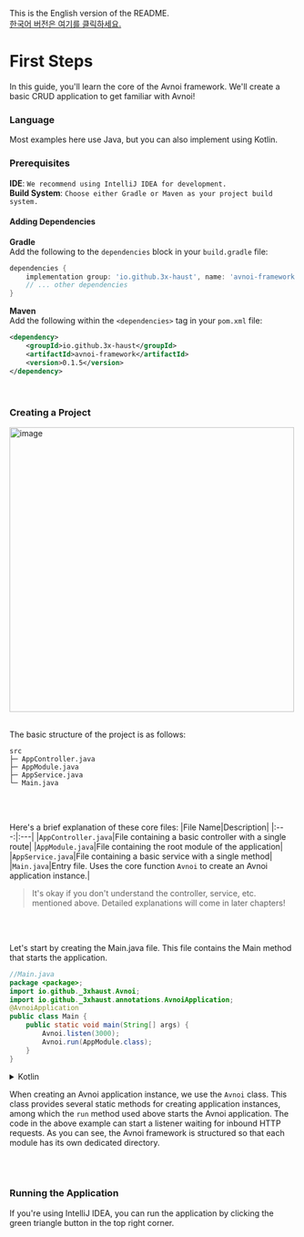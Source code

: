 This is the English version of the README.  
[한국어 버전은 여기를 클릭하세요.](./README-ko.md)

# First Steps
In this guide, you'll learn the core of the Avnoi framework. We'll create a basic CRUD application to get familiar with Avnoi!

### Language
Most examples here use Java, but you can also implement using Kotlin.

### Prerequisites
**IDE**: `We recommend using IntelliJ IDEA for development.`  
**Build System**: `Choose either Gradle or Maven as your project build system.`

#### Adding Dependencies
**Gradle**  
Add the following to the `dependencies` block in your `build.gradle` file:
```gradle
dependencies {
    implementation group: 'io.github.3x-haust', name: 'avnoi-framework', version: '0.1.5'
    // ... other dependencies
}
```
**Maven**  
Add the following within the `<dependencies>` tag in your `pom.xml` file:
```xml
<dependency>
    <groupId>io.github.3x-haust</groupId>
    <artifactId>avnoi-framework</artifactId>
    <version>0.1.5</version>
</dependency>
```
<br/>

### Creating a Project
<img width="500" alt="image" src="https://github.com/user-attachments/assets/443d28cf-eb7f-41b3-b6cc-16759f094353">
<br></br>

The basic structure of the project is as follows:

```
src
├─ AppController.java
├─ AppModule.java
├─ AppService.java
└─ Main.java
```

<br></br>

Here's a brief explanation of these core files:
|File Name|Description|
|:---:|:---|
|`AppController.java`|File containing a basic controller with a single route|
|`AppModule.java`|File containing the root module of the application|
|`AppService.java`|File containing a basic service with a single method|
|`Main.java`|Entry file. Uses the core function `Avnoi` to create an Avnoi application instance.|
> It's okay if you don't understand the controller, service, etc. mentioned above. Detailed explanations will come in later chapters!

<br><br/>

Let's start by creating the Main.java file. This file contains the Main method that starts the application.
  
```Java
//Main.java
package <package>;
import io.github._3xhaust.Avnoi;
import io.github._3xhaust.annotations.AvnoiApplication;
@AvnoiApplication
public class Main {
    public static void main(String[] args) {
        Avnoi.listen(3000);
        Avnoi.run(AppModule.class);
    }
}
```

<details>
<summary>Kotlin</summary>
  
```kt
//Main.kt
package <package>
import AppModule
import io.github._3xhaust.annotations.AvnoiApplication
@AvnoiApplication
class MainApp
fun main() {
    Avnoi.listen(3000)
    Avnoi.run(AppModule::class.java)
}
```
</details>

When creating an Avnoi application instance, we use the `Avnoi` class. This class provides several static methods for creating application instances, among which the `run` method used above starts the Avnoi application.
The code in the above example can start a listener waiting for inbound HTTP requests.
As you can see, the Avnoi framework is structured so that each module has its own dedicated directory.

<br><br/>

### Running the Application
If you're using IntelliJ IDEA, you can run the application by clicking the green triangle button in the top right corner.
